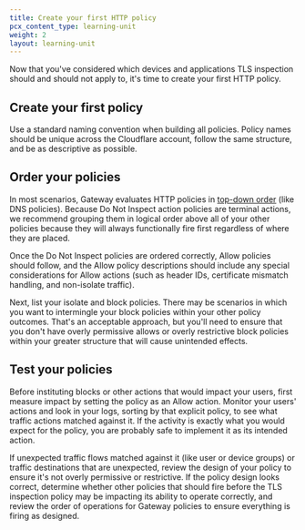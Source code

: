 ```yaml
---
title: Create your first HTTP policy
pcx_content_type: learning-unit
weight: 2
layout: learning-unit
---
```


Now that you've considered which devices and applications TLS inspection should and should not apply to, it's time to create your first HTTP policy.

## Create your first policy

Use a standard naming convention when building all policies. Policy names should be unique across the Cloudflare account, follow the same structure, and be as descriptive as possible.

## Order your policies

In most scenarios, Gateway evaluates HTTP policies in [top-down order](/learning-paths/defense-in-depth/build-dns-policies/order-of-precedence/) (like DNS policies). Because Do Not Inspect action policies are terminal actions, we recommend grouping them in logical order above all of your other policies because they will always functionally fire first regardless of where they are placed.

Once the Do Not Inspect policies are ordered correctly, Allow policies should follow, and the Allow policy descriptions should include any special considerations for Allow actions (such as header IDs, certificate mismatch handling, and non-isolate traffic).

Next, list your isolate and block policies. There may be scenarios in which you want to intermingle your block policies within your other policy outcomes. That's an acceptable approach, but you'll need to ensure that you don't have overly permissive allows or overly restrictive block policies within your greater structure that will cause unintended effects.

## Test your policies

Before instituting blocks or other actions that would impact your users, first measure impact by setting the policy as an Allow action. Monitor your users' actions and look in your logs, sorting by that explicit policy, to see what traffic actions matched against it. If the activity is exactly what you would expect for the policy, you are probably safe to implement it as its intended action.

If unexpected traffic flows matched against it (like user or device groups) or traffic destinations that are unexpected, review the design of your policy to ensure it's not overly permissive or restrictive. If the policy design looks correct, determine whether other policies that should fire before the TLS inspection policy may be impacting its ability to operate correctly, and review the order of operations for Gateway policies to ensure everything is firing as designed.
